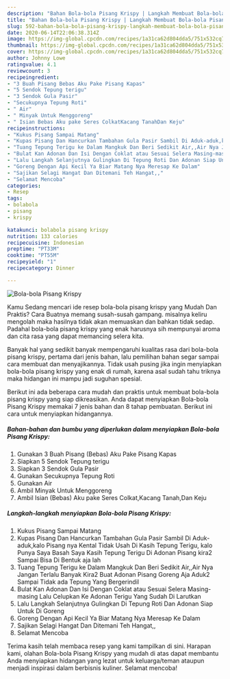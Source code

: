 ```yaml
---
description: "Bahan Bola-bola Pisang Krispy | Langkah Membuat Bola-bola Pisang Krispy Yang Enak dan Simpel"
title: "Bahan Bola-bola Pisang Krispy | Langkah Membuat Bola-bola Pisang Krispy Yang Enak dan Simpel"
slug: 592-bahan-bola-bola-pisang-krispy-langkah-membuat-bola-bola-pisang-krispy-yang-enak-dan-simpel
date: 2020-06-14T22:06:38.314Z
image: https://img-global.cpcdn.com/recipes/1a31ca62d804dda5/751x532cq70/bola-bola-pisang-krispy-foto-resep-utama.jpg
thumbnail: https://img-global.cpcdn.com/recipes/1a31ca62d804dda5/751x532cq70/bola-bola-pisang-krispy-foto-resep-utama.jpg
cover: https://img-global.cpcdn.com/recipes/1a31ca62d804dda5/751x532cq70/bola-bola-pisang-krispy-foto-resep-utama.jpg
author: Johnny Lowe
ratingvalue: 4.1
reviewcount: 3
recipeingredient:
- "3 Buah Pisang Bebas Aku Pake Pisang Kapas"
- "5 Sendok Tepung terigu"
- "3 Sendok Gula Pasir"
- "Secukupnya Tepung Roti"
- " Air"
- " Minyak Untuk Menggoreng"
- " Isian Bebas Aku pake Seres ColkatKacang TanahDan Keju"
recipeinstructions:
- "Kukus Pisang Sampai Matang"
- "Kupas Pisang Dan Hancurkan Tambahan Gula Pasir Sambil Di Aduk-aduk,kalo Pisang nya Kental Tidak Usah Di Kasih Tepung Terigu, kalo Punya Saya Basah Saya Kasih Tepung Terigu Di Adonan Pisang kira2 Sampai Bisa Di Bentuk aja lah"
- "Tuang Tepung Terigu ke Dalam Mangkuk Dan Beri Sedikit Air,,Air Nya Jangan Terlalu Banyak Kira2 Buat Adonan Pisang Goreng Aja Aduk2 Sampai Tidak ada Tepung Yang Bergerindil"
- "Bulat Kan Adonan Dan Isi Dengan Coklat atau Sesuai Selera Masing-masing Lalu Celupkan Ke Adonan Terigu Yang Sudah Di Larutkan"
- "Lalu Langkah Selanjutnya Gulingkan Di Tepung Roti Dan Adonan Siap Untuk Di Goreng"
- "Goreng Dengan Api Kecil Ya Biar Matang Nya Meresap Ke Dalam"
- "Sajikan Selagi Hangat Dan Ditemani Teh Hangat,,"
- "Selamat Mencoba"
categories:
- Resep
tags:
- bolabola
- pisang
- krispy

katakunci: bolabola pisang krispy 
nutrition: 133 calories
recipecuisine: Indonesian
preptime: "PT33M"
cooktime: "PT55M"
recipeyield: "1"
recipecategory: Dinner

---
```



![Bola-bola Pisang Krispy](https://img-global.cpcdn.com/recipes/1a31ca62d804dda5/751x532cq70/bola-bola-pisang-krispy-foto-resep-utama.jpg)

Kamu Sedang mencari ide resep bola-bola pisang krispy yang Mudah Dan Praktis? Cara Buatnya memang susah-susah gampang. misalnya keliru mengolah maka hasilnya tidak akan memuaskan dan bahkan tidak sedap. Padahal bola-bola pisang krispy yang enak harusnya sih mempunyai aroma dan cita rasa yang dapat memancing selera kita.



Banyak hal yang sedikit banyak mempengaruhi kualitas rasa dari bola-bola pisang krispy, pertama dari jenis bahan, lalu pemilihan bahan segar sampai cara membuat dan menyajikannya. Tidak usah pusing jika ingin menyiapkan bola-bola pisang krispy yang enak di rumah, karena asal sudah tahu triknya maka hidangan ini mampu jadi suguhan spesial.


Berikut ini ada beberapa cara mudah dan praktis untuk membuat bola-bola pisang krispy yang siap dikreasikan. Anda dapat menyiapkan Bola-bola Pisang Krispy memakai 7 jenis bahan dan 8 tahap pembuatan. Berikut ini cara untuk menyiapkan hidangannya.

<!--inarticleads1-->

##### Bahan-bahan dan bumbu yang diperlukan dalam menyiapkan Bola-bola Pisang Krispy:

1. Gunakan 3 Buah Pisang (Bebas) Aku Pake Pisang Kapas
1. Siapkan 5 Sendok Tepung terigu
1. Siapkan 3 Sendok Gula Pasir
1. Gunakan Secukupnya Tepung Roti
1. Gunakan  Air
1. Ambil  Minyak Untuk Menggoreng
1. Ambil  Isian (Bebas) Aku pake Seres Colkat,Kacang Tanah,Dan Keju




<!--inarticleads2-->

##### Langkah-langkah menyiapkan Bola-bola Pisang Krispy:

1. Kukus Pisang Sampai Matang
1. Kupas Pisang Dan Hancurkan Tambahan Gula Pasir Sambil Di Aduk-aduk,kalo Pisang nya Kental Tidak Usah Di Kasih Tepung Terigu, kalo Punya Saya Basah Saya Kasih Tepung Terigu Di Adonan Pisang kira2 Sampai Bisa Di Bentuk aja lah
1. Tuang Tepung Terigu ke Dalam Mangkuk Dan Beri Sedikit Air,,Air Nya Jangan Terlalu Banyak Kira2 Buat Adonan Pisang Goreng Aja Aduk2 Sampai Tidak ada Tepung Yang Bergerindil
1. Bulat Kan Adonan Dan Isi Dengan Coklat atau Sesuai Selera Masing-masing Lalu Celupkan Ke Adonan Terigu Yang Sudah Di Larutkan
1. Lalu Langkah Selanjutnya Gulingkan Di Tepung Roti Dan Adonan Siap Untuk Di Goreng
1. Goreng Dengan Api Kecil Ya Biar Matang Nya Meresap Ke Dalam
1. Sajikan Selagi Hangat Dan Ditemani Teh Hangat,,
1. Selamat Mencoba




Terima kasih telah membaca resep yang kami tampilkan di sini. Harapan kami, olahan Bola-bola Pisang Krispy yang mudah di atas dapat membantu Anda menyiapkan hidangan yang lezat untuk keluarga/teman ataupun menjadi inspirasi dalam berbisnis kuliner. Selamat mencoba!
